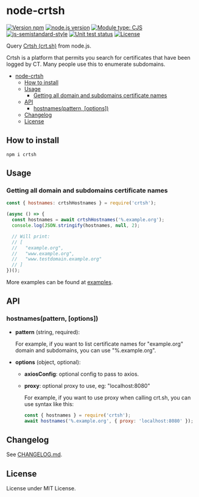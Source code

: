 # node-crtsh
[![Version npm](https://img.shields.io/npm/v/crtsh.svg)](https://www.npmjs.com/package/crtsh)
[![node.js version](https://img.shields.io/node/v/hostname-natural-order)](https://www.npmjs.com/package/hostname-natural-order)
[![Module type: CJS](https://img.shields.io/badge/module%20type-cjs-brightgreen)](https://github.com/voxpelli/badges-cjs-esm)
[![js-semistandard-style](https://img.shields.io/badge/code%20style-semistandard-brightgreen.svg)](https://github.com/standard/semistandard)
[![Unit test status](https://github.com/kucingbasah737/node-crtsh/actions/workflows/node.js.yml/badge.svg)](https://github.com/kucingbasah737/node-crtsh/actions/workflows/node.js.yml?query=branch%3Amain)
[![License](https://img.shields.io/github/license/kucingbasah737/node-crtsh)](https://github.com/kucingbasah737/node-crtsh/blob/main/LICENSE)

Query [Crtsh (crt.sh)](https://crt.sh/) from node.js.

Crtsh is a platform that permits you search for certificates that have been logged by CT.
Many people use this to enumerate subdomains.

- [node-crtsh](#node-crtsh)
  - [How to install](#how-to-install)
  - [Usage](#usage)
    - [Getting all domain and subdomains certificate names](#getting-all-domain-and-subdomains-certificate-names)
  - [API](#api)
    - [hostnames(pattern, \[options\])](#hostnamespattern-options)
  - [Changelog](#changelog)
  - [License](#license)

## How to install
```shell
npm i crtsh
```

## Usage

### Getting all domain and subdomains certificate names

```javascript
const { hostnames: crtshHostnames } = require('crtsh');

(async () => {
  const hostnames = await crtshHostnames('%.example.org');
  console.log(JSON.stringify(hostnames, null, 2);

  // Will print:
  // [
  //   "example.org",
  //   "www.example.org",
  //   "www.testdomain.example.org"
  // ]
})();

```

More examples can be found at [examples](examples/).

## API
### hostnames(pattern, [options])
* **pattern** (string, required):
  
  For example, if you want to list certificate names for "example.org" domain and subdomains, you can use "%.example.org".

* **options** (object, optional):

  * **axiosConfig**: optional config to pass to axios.
  * **proxy**: optional proxy to use, eg: "localhost:8080"

    For example, if you want to use proxy when calling crt.sh, you can use syntax like this:

    ```javascript
    const { hostnames } = require('crtsh');
    await hostnames('%.example.org', { proxy: 'localhost:8080' });
    ```

## Changelog
See [CHANGELOG.md](CHANGELOG.md).

## License
License under MIT License.
